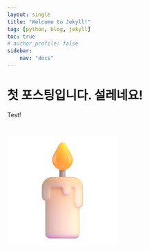 ```yaml
---
layout: single
title: "Welcome to Jekyll!"
tag: [python, blog, jekyll]
toc: true
# author_profile: false
sidebar:
    nav: "docs"
---
```


# 첫 포스팅입니다. 설레네요!



Test!

# ![candle_1f56f-fe0f](../images/2022-08-25-test/candle_1f56f-fe0f-1500815.png)

